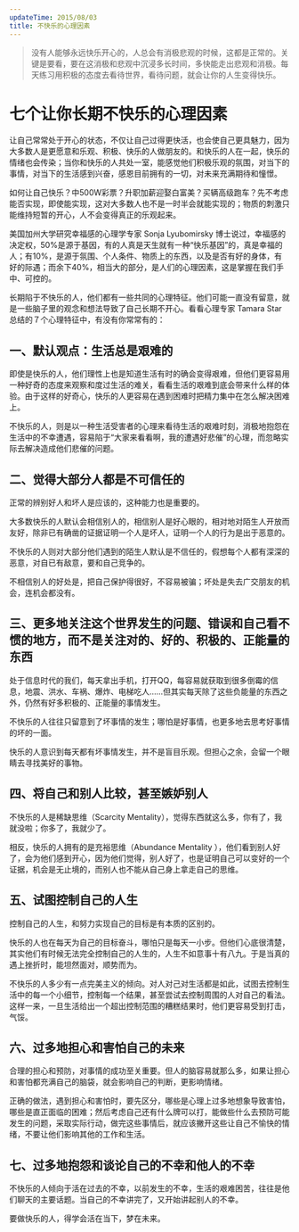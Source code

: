 ```yaml
---
updateTime: 2015/08/03
title: 不快乐的心理因素
---
```

> 没有人能够永远快乐开心的，人总会有消极悲观的时候，这都是正常的。关键是要看，要在这消极和悲观中沉浸多长时间，多快能走出悲观和消极。每天练习用积极的态度去看待世界，看待问题，就会让你的人生变得快乐。

# 七个让你长期不快乐的心理因素

让自己常常处于开心的状态，不仅让自己过得更快活，也会使自己更具魅力，因为大多数人是更愿意和乐观、积极、快乐的人做朋友的。和快乐的人在一起，快乐的情绪也会传染；当你和快乐的人共处一室，能感觉他们积极乐观的氛围，对当下的事情，对当下的生活感到兴奋，感恩目前拥有的一切，对未来充满期待和憧憬。

如何让自己快乐？中500W彩票？升职加薪迎娶白富美？买辆高级跑车？先不考虑能否实现，即使能实现，这对大多数人也不是一时半会就能实现的；物质的刺激只能维持短暂的开心，人不会变得真正的乐观起来。 

美国加州大学研究幸福感的心理学专家 Sonja Lyubomirsky 博士说过，幸福感的决定权，50%是源于基因，有的人真是天生就有一种“快乐基因”的，真是幸福的人；有10%，是源于氛围、个人条件、物质上的东西，以及是否有好的身体，有好的际遇；而余下40%，相当大的部分，是人们的心理因素，这是掌握在我们手中、可控的。

长期陷于不快乐的人，他们都有一些共同的心理特征。他们可能一直没有留意，就是一些脑子里的观念和想法导致了自己长期不开心。看看心理专家 Tamara Star 总结的７个心理特征中，有没有你常常有的：


## 一、默认观点：生活总是艰难的

即使是快乐的人，他们理性上也是知道生活有时的确会变得艰难，但他们更容易用一种好奇的态度来观察和度过生活的难关，看看生活的艰难到底会带来什么样的体验。由于这样的好奇心，快乐的人更容易在遇到困难时把精力集中在怎么解决困难上。

不快乐的人，则是以一种生活受害者的心理来看待生活的艰难时刻，消极地抱怨在生活中的不幸遭遇，容易陷于“大家来看看啊，我的遭遇好悲催”的心理，而忽略实际去解决造成他们悲催的问题。


## 二、觉得大部分人都是不可信任的

正常的辨别好人和坏人是应该的，这种能力也是重要的。

大多数快乐的人默认会相信别人的，相信别人是好心眼的，相对地对陌生人开放而友好，除非已有确凿的证据证明一个人是坏人，证明一个人的行为是出于恶意的。

不快乐的人则对大部分他们遇到的陌生人默认是不信任的，假想每个人都有深深的恶意，对自已有敌意，要和自己竞争的。

不相信别人的好处是，把自己保护得很好，不容易被骗；坏处是失去广交朋友的机会，连机会都没有。


## 三、更多地关注这个世界发生的问题、错误和自己看不惯的地方，而不是关注对的、好的、积极的、正能量的东西

处于信息时代的我们，每天拿出手机，打开QQ，每容易就获取到很多倒霉的信息，地震、洪水、车祸、爆炸、电梯吃人……但其实每天除了这些负能量的东西之外，仍然有好多积极的、正能量的事情发生。

不快乐的人往往只留意到了坏事情的发生；哪怕是好事情，也更多地去思考好事情的坏的一面。

快乐的人意识到每天都有坏事情发生，并不是盲目乐观。但担心之余，会留一个眼睛去寻找美好的事物。


## 四、将自己和别人比较，甚至嫉妒别人

不快乐的人是稀缺思维（Scarcity Mentality），觉得东西就这么多，你有了，我就没啦；你多了，我就少了。

相反，快乐的人拥有的是充裕思维（Abundance Mentality ），他们看到别人好了，会为他们感到开心，因为他们觉得，别人好了，也是证明自己可以变好的一个证据，机会是无止境的，而别人也不能从自己身上拿走自己的思维。


## 五、试图控制自己的人生

控制自己的人生，和努力实现自己的目标是有本质的区别的。

快乐的人也在每天为自己的目标奋斗，哪怕只是每天一小步。但他们心底很清楚，其实他们有时候无法完全控制自己的人生的，人生不如意事十有八九。于是当真的遇上挫折时，能坦然面对，顺势而为。

不快乐的人多少有一点完美主义的倾向。对人对己对生活都是如此，试图去控制生活中的每一个小细节，控制每一个结果，甚至尝试去控制周围的人对自己的看法。这样一来，一旦生活给出一个超出控制范围的糟糕结果时，他们更容易受到打击，气馁。


## 六、过多地担心和害怕自己的未来

合理的担心和预防，对事情的成功至关重要。但人的脑容易就那么多，如果让担心和害怕都充满自己的脑袋，就会影响自己的判断，更影响情绪。

正确的做法，遇到担心和害怕时，要先区分，哪些是心理上过多地想象导致害怕，哪些是直正面临的困难；然后考虑自己还有什么牌可以打，能做些什么去预防可能发生的问题，采取实际行动，做完这些事情后，就应该撇开这些让自己不愉快的情绪，不要让他们影响其他的工作和生活。


## 七、过多地抱怨和谈论自己的不幸和他人的不幸

不快乐的人倾向于活在过去的不幸，以前发生的不幸，生活的艰难困苦，往往是他们聊天的主要话题。当自己的不幸讲完了，又开始讲起别人的不幸。

要做快乐的人，得学会活在当下，梦在未来。